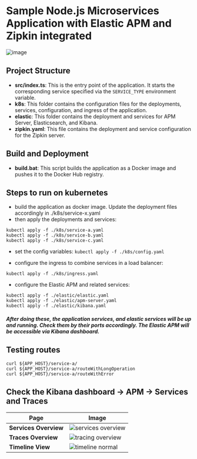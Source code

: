 # Sample Node.js Microservices Application with Elastic APM and Zipkin integrated

![image](https://github.com/ilyas0v/gke-nodejs-microservices/assets/14857161/22d90ecd-7539-4eac-95ae-56f7e40f8568)

## Project Structure

- **src/index.ts**: This is the entry point of the application. It starts the corresponding service specified via the `SERVICE_TYPE` environment variable.
- **k8s**: This folder contains the configuration files for the deployments, services, configuration, and ingress of the application.
- **elastic**: This folder contains the deployment and services for APM Server, Elasticsearch, and Kibana.
- **zipkin.yaml**: This file contains the deployment and service configuration for the Zipkin server.

## Build and Deployment

- **build.bat**: This script builds the application as a Docker image and pushes it to the Docker Hub registry.

## Steps to run on kubernetes
- build the application as docker image. Update the deployment files accordingly in  ./k8s/service-x.yaml
- then apply the deployments and services: 

```
kubectl apply -f ./k8s/service-a.yaml
kubectl apply -f ./k8s/service-b.yaml
kubectl apply -f ./k8s/service-c.yaml
```

- set the config variables:
`kubectl apply -f ./k8s/config.yaml`

- configure the ingress to combine services in a load balancer:

`kubectl apply -f ./k8s/ingress.yaml`

- configure the Elastic APM and related services:

```
kubectl apply -f ./elastic/elastic.yaml
kubectl apply -f ./elastic/apm-server.yaml
kubectl apply -f ./elastic/kibana.yaml
```


##### After doing these, the application services, and elastic services will be up and running. Check them by their ports accordingly. The Elastic APM will be accessible via Kibana dashboard.

## Testing routes

```
curl ${APP_HOST}/service-a/
curl ${APP_HOST}/service-a/routeWithLongOperation
curl ${APP_HOST}/service-a/routeWithError
```

## Check the Kibana dashboard -> APM -> Services and Traces

| Page            | Image                                                                 |
|-----------------------|----------------------------------------------------------------------|
| **Services Overview** | ![services overview](https://github.com/ilyas0v/gke-nodejs-microservices/assets/14857161/b39e590d-866c-46f9-b4f2-cf1ca467f6e2) |
| **Traces Overview**  | ![tracing overview](https://github.com/ilyas0v/gke-nodejs-microservices/assets/14857161/d138c0e0-6240-45b6-ba3a-f7eab1cc47d9) |
| **Timeline View**   | ![timeline normal](https://github.com/ilyas0v/gke-nodejs-microservices/assets/14857161/54b8b914-9bc2-46eb-b02c-34bebeae7f27) |

